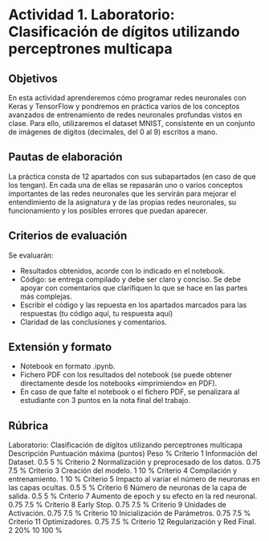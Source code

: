 # Actividad 1. Laboratorio: Clasificación de dígitos utilizando perceptrones multicapa

## Objetivos

En esta actividad aprenderemos cómo programar redes neuronales con Keras y TensorFlow y pondremos en práctica varios de los conceptos avanzados de entrenamiento de redes neuronales profundas vistos en clase. Para ello, utilizaremos el dataset MNIST, consistente en un conjunto de imágenes de dígitos (decimales, del 0 al 9) escritos a mano.

## Pautas de elaboración

La práctica consta de 12 apartados con sus subapartados (en caso de que los tengan). En cada una de ellas se repasarán uno o varios conceptos importantes de las redes neuronales que les servirán para mejorar el entendimiento de la asignatura y de las propias redes neuronales, su funcionamiento y los posibles errores que puedan aparecer.

## Criterios de evaluación

Se evaluarán:

-	Resultados obtenidos, acorde con lo indicado en el notebook.
-	Código: se entrega compilado y debe ser claro y conciso. Se debe apoyar con comentarios que clarifiquen lo que se hace en las partes más complejas.
-	Escribir el código y las repuesta en los apartados marcados para las respuestas (tu código aquí, tu respuesta aquí)
- Claridad de las conclusiones y comentarios.

## Extensión y formato

-	Notebook en formato .ipynb.
-	Fichero PDF con los resultados del notebook (se puede obtener directamente desde los notebooks «imprimiendo» en PDF).
-	En caso de que falte el notebook o el fichero PDF, se penalizara al estudiante con 3 puntos en la nota final del trabajo.
 
## Rúbrica

Laboratorio: Clasificación de dígitos utilizando perceptrones multicapa	Descripción	Puntuación máxima
(puntos)	Peso
%
Criterio 1	Información del Dataset.	0.5	5 %
Criterio 2	Normalización y preprocesado de los datos.	0.75	7.5 %
Criterio 3	Creación del modelo.	1	10 %
Criterio 4	Compilación y entrenamiento.	1	10 %
Criterio 5	Impacto al variar el número de neuronas en las capas ocultas.	0.5	5 %
Criterio 6	Número de neuronas de la capa de salida.	0.5	5 %
Criterio 7	Aumento de epoch y su efecto en la red neuronal.	0.75	7.5 %
Criterio 8	Early Stop.	0.75	7.5 %
Criterio 9	Unidades de Activación.	0.75	7.5 %
Criterio 10	Inicialización de Parámetros.	0.75	7.5 %
Criterio 11	Optimizadores.	0.75	7.5 %
Criterio 12	Regularización y Red Final.	2	20%
		10	100 %

